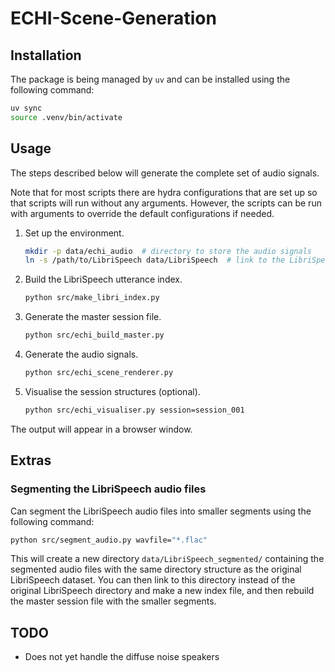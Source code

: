 # ECHI-Scene-Generation

## Installation

The package is being managed by `uv` and can be installed using the following command:

```bash
uv sync
source .venv/bin/activate
```

## Usage

The steps described below will generate the complete set of audio signals.

Note that for most scripts there are hydra configurations that are set up so that scripts will run without any arguments. However, the scripts can be run with arguments to override the default configurations if needed.

1. Set up the environment.

   ```bash
   mkdir -p data/echi_audio  # directory to store the audio signals
   ln -s /path/to/LibriSpeech data/LibriSpeech  # link to the LibriSpeech dataset
   ```

2. Build the LibriSpeech utterance index.

   ```bash
   python src/make_libri_index.py
   ```

3. Generate the master session file.

   ```bash
   python src/echi_build_master.py
   ```

4. Generate the audio signals.

   ```bash
   python src/echi_scene_renderer.py
   ```

5. Visualise the session structures (optional).

   ```bash
   python src/echi_visualiser.py session=session_001
   ```

The output will appear in a browser window.

## Extras

### Segmenting the LibriSpeech audio files

Can segment the LibriSpeech audio files into smaller segments using the following command:

```bash
python src/segment_audio.py wavfile="*.flac"
```

This will create a new directory `data/LibriSpeech_segmented/` containing the segmented audio files with the same directory structure as the original LibriSpeech dataset. You can then link to this directory instead of the original LibriSpeech directory and make a new index file, and then rebuild the master session file with the smaller segments.

## TODO

- Does not yet handle the diffuse noise speakers
